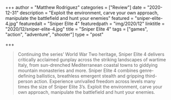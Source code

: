 +++
author = "Matthew Rodriguez"
categories = ["Review"]
date = "2020-12-31"
description = "Exploit the environment, carve your own approach, manipulate the battlefield and hunt your enemies"
featured = "sniper-elite-4.jpg"
featuredalt = "Sniper Elite 4"
featuredpath = "img/2020/12"
linktitle = "2020/12/sniper-elite-4.jpg"
title = "Sniper Elite 4"
tags = ["games", "action", "adventure", "shooter"]
type = "post"

+++

> Continuing the series’ World War Two heritage, Sniper Elite 4 delivers critically acclaimed gunplay across the striking landscapes of wartime Italy, from sun-drenched Mediterranean coastal towns to giddying mountain monasteries and more. Sniper Elite 4 combines genre-defining ballistics, breathless emergent stealth and gripping third-person action. Experience unrivalled freedom across levels many times the size of Sniper Elite 3’s. Exploit the environment, carve your own approach, manipulate the battlefield and hunt your enemies.
